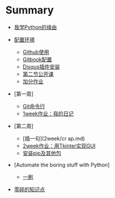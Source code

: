 # Summary

- [我学Python的缘由](start.md)
  
- [配置环境](week/setup.md) 
  
  + [Github使用](week/github.md)
  + [Gitbook配置](week/gitbook.md)
  + [Disqus插件安装](week/disqus.md)
  + [第二节公开课](week/class2nd.md)
  + [加分作业](week/bonus.md)
  
- [第一周]
  
  + [Git命令行](1week/git.md)
  + [1week作业：我的日记](1week/mydiary.md)
  

- [第二周]
  + [插一句](2week/cr ap.md)
  + [2week作业：用Tkinter实现GUI](2week/GUI.md)
  + [安装pip及其他包](2week/pip.md)

- [Automate the boring stuff with Python]
  + [一刷](automate/1st_round.md)
- [零碎的知识点](fragments.md)
  
  ​